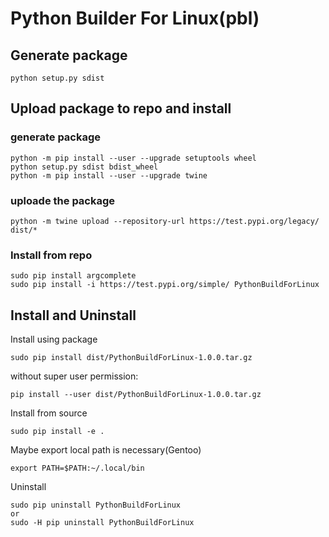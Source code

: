 # Python Builder For Linux(pbl)

## Generate package

	python setup.py sdist

## Upload package to repo and install

### generate package

	python -m pip install --user --upgrade setuptools wheel
	python setup.py sdist bdist_wheel
	python -m pip install --user --upgrade twine

### uploade the package

	python -m twine upload --repository-url https://test.pypi.org/legacy/ dist/*

### Install from repo

	sudo pip install argcomplete
	sudo pip install -i https://test.pypi.org/simple/ PythonBuildForLinux

## Install and Uninstall

Install using package

	sudo pip install dist/PythonBuildForLinux-1.0.0.tar.gz

without super user permission:

	pip install --user dist/PythonBuildForLinux-1.0.0.tar.gz

Install from source

	sudo pip install -e .

Maybe export local path is necessary(Gentoo)

	export PATH=$PATH:~/.local/bin

Uninstall

	sudo pip uninstall PythonBuildForLinux
	or
	sudo -H pip uninstall PythonBuildForLinux
